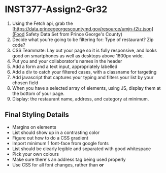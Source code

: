 # INST377-Assign2-Gr32

1. Using the Fetch api, grab the [https://data.princegeorgescountymd.gov/resource/umjn-t2iz.json](Food Safety Data Set from Prince George's County)
2. Decide what you're going to be filtering for: Type of restaurant? Zip code?
3. CSS Teammate: Lay out your page so it is fully responsive, and looks good on smartphones as well as desktops above 1600px wide.
4. Put you and your collaborator's names in the header
5. Add a form and a text input, appropriately labelled
6. Add a div to catch your filtered cases, with a classname for targeting
7. Add javascript that captures your typing and filters your list by your chosen field
8. When you have a selected array of elements, using JS, display them at the bottom of your page.
9. Display: the restaurant name, address, and category at minimum.

## Final Styling Details
* Margins on elements
* List should show up in a contrasting color
* Figure out how to do a CSS gradient
* Import minimum 1 font-face from google fonts
* List should be clearly legible and separated with good whitespace
* Pick your own colours
* Make sure there's an address tag being used properly
* Use CSS for all font changes, rather than <strong> or <em>
